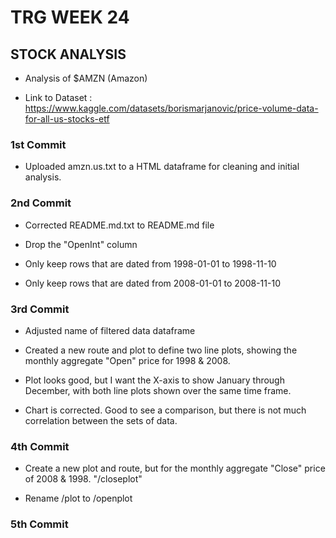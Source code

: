 # TRG WEEK 24

## STOCK ANALYSIS

- Analysis of $AMZN (Amazon)

- Link to Dataset : https://www.kaggle.com/datasets/borismarjanovic/price-volume-data-for-all-us-stocks-etf

### 1st Commit

- Uploaded amzn.us.txt to a HTML dataframe for cleaning and initial analysis.

### 2nd Commit

- Corrected README.md.txt to README.md file

- Drop the "OpenInt" column

- Only keep rows that are dated from 1998-01-01 to 1998-11-10

- Only keep rows that are dated from 2008-01-01 to 2008-11-10

### 3rd Commit

- Adjusted name of filtered data dataframe

- Created a new route and plot to define two line plots, showing the monthly aggregate "Open" price for 1998 & 2008.

- Plot looks good, but I want the X-axis to show January through December, with both line plots shown over the same time frame.

- Chart is corrected. Good to see a comparison, but there is not much correlation between the sets of data.

### 4th Commit

- Create a new plot and route, but for the monthly aggregate "Close" price of 2008 & 1998. "/closeplot"

- Rename /plot to /openplot

### 5th Commit